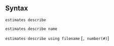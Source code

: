 ## Syntax

`estimates describe`

`estimates describe name`

`estimates describe using filename` \[`, number(#)`\]
